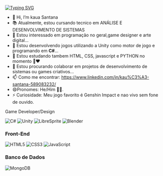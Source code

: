 <a href="https://git.io/typing-svg">
  <img src="https://readme-typing-svg.demolab.com?font=Fira+Code&pause=500&color=007BFF&width=600&lines=Hello+World%2C+I'm+Kau%C3%A3+Santana;Game+Developer%2FDesigner;Programador+apaixonado+por+tecnologia!" alt="Typing SVG" />
</a>

- 👋 Hi, I’m kaua Santana
- 📚 Atualmente, estou cursando tecnico em ANÁLISE E DESENVOLVIMENTO DE SISTEMAS
- 👀 Estou interessado em programação no geral,game designer e arte digital...
- 🌱 Estou desenvolvendo jogos utilizando a Unity como motor de jogo e programando em **C#**...
- 🔭 Estou estudando tambem HTML, CSS, javascript e PYTHON no momento 💎♥️
- 💞️ Estou procurando colaborar em projetos de desenvolvimento de sistemas ou games criativos...
- 📫 Como me encontrar: https://www.linkedin.com/in/kau%C3%A3-santana-589083232/
- 😄Pronomes: He/Him 🏳️‍🌈.
- ⚡ Curiosidade: Meu jogo favorito é Genshin Impact e nao vivo sem fone de ouvido.
  
Game Developer/Design

![C#](https://img.shields.io/badge/C%23-239120?style=for-the-badge&logo=csharp&logoColor=white)
![Unity](https://img.shields.io/badge/Unity-100000?style=for-the-badge&logo=unity&logoColor=white)
![LibreSprite](https://img.shields.io/badge/LibreSprite-FFAE00?style=for-the-badge&logo=libresprite&logoColor=white)
![Blender](https://img.shields.io/badge/Blender-F5792A?style=for-the-badge&logo=blender&logoColor=white)

### Front-End
![HTML5](https://img.shields.io/badge/HTML5-E34F26?style=for-the-badge&logo=html5&logoColor=white)
![CSS3](https://img.shields.io/badge/CSS3-1572B6?style=for-the-badge&logo=css3&logoColor=white)
![JavaScript](https://img.shields.io/badge/JavaScript-F7DF1E?style=for-the-badge&logo=javascript&logoColor=black)

### Banco de Dados
![MongoDB](https://img.shields.io/badge/MongoDB-47A248?style=for-the-badge&logo=mongodb&logoColor=white)

<!---
kauacomk123/kauacomk123 is a ✨ special ✨ repository because its `README.md` (this file) appears on your GitHub profile.
You can click the Preview link to take a look at your changes.
--->

